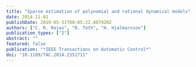 ```yaml
---
title: "Sparse estimation of polynomial and rational dynamical models"
date: 2014-11-01
publishDate: 2019-05-31T08:05:22.887920Z
authors: ["C. R. Rojas", "R. Tóth", "H. Hjalmarsson"]
publication_types: ["2"]
abstract: ""
featured: false
publication: "*IEEE Transactions on Automatic Control*"
doi: "10.1109/TAC.2014.2351711"
---
```


